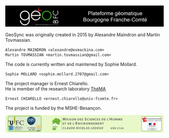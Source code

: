 ![Plateforme géomatique de Bourgogne Franche-Comté GeoBFC](images/geobfc.jpg)

GeoSync was originally created in 2015 by Alexandre Maindron and Martin Tovmassian.

    Alexandre MAINDRON <alexandre@exmackina.com>
    Martin TOVMASSIAN <martin.tovmassian@gmail.com>

The code is currently written and maintened by Sophie Mollard.

    Sophie MOLLARD <sophie.mollard.2707@gmail.com>

The project manager is Ernest Chiarello.  
He is member of the research laboratory [ThéMA](http://thema.univ-fcomte.fr/)

    Ernest CHIARELLO <ernest.chiarello@univ-fcomte.fr>

The project is funded by the MSHE-Besançon.

![MSHE-Besançon](images/mshe.png)

